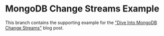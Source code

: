 # MongoDB Change Streams Example
This branch contains the supporting example for the ["Dive Into MongoDB Change Streams"](https://ryantravitz.com/2018-10-14-mongodb-change-streams/) blog post.
